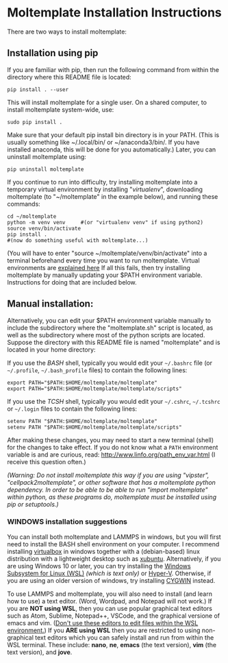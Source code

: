 Moltemplate Installation Instructions
===============

There are two ways to install moltemplate:

## Installation using pip

If you are familiar with pip, then run the following command from within the directory where this README file is located:

    pip install . --user

This will install moltemplate for a single user.  On a shared computer, to install moltemplate system-wide, use:

    sudo pip install .

Make sure that your default pip install bin directory is in your PATH.  (This is usually something like ~/.local/bin/ or ~/anaconda3/bin/.  If you have installed anaconda, this will be done for you automatically.)  Later, you can uninstall moltemplate using:

    pip uninstall moltemplate

If you continue to run into difficulty, try installing moltemplate into a temporary virtual environment by installing "*virtualenv*", downloading moltemplate (to "~/moltemplate" in the example below), and running these commands:

    cd ~/moltemplate
    python -m venv venv     #(or "virtualenv venv" if using python2)
    source venv/bin/activate
    pip install .
    #(now do something useful with moltemplate...)

(You will have to enter "source ~/moltemplate/venv/bin/activate"
 into a terminal beforehand every time you want to run moltemplate.
Virtual environments are
[explained here](https://docs.python.org/3/tutorial/venv.html)
If all this fails, then try installing moltemplate by manually updating your
\$PATH environment variable.  Instructions for doing that are included below.


## Manual installation:

Alternatively, you can edit your $PATH environment variable manually to 
include the subdirectory where the "moltemplate.sh" script is located,
as well as the subdirectory where most of the python scripts are located.
Suppose the directory with this README file is named "moltemplate"
and is located in your home directory:

If you use the *BASH* shell, typically you would edit your
`~/.bashrc` file (or `~/.profile`, `~/.bash_profile` files)
to contain the following lines:

    export PATH="$PATH:$HOME/moltemplate/moltemplate"
    export PATH="$PATH:$HOME/moltemplate/moltemplate/scripts"

If you use the *TCSH* shell, typically you would edit your
`~/.cshrc`, `~/.tcshrc` or `~/.login` files to contain the following lines:

    setenv PATH "$PATH:$HOME/moltemplate/moltemplate"
    setenv PATH "$PATH:$HOME/moltemplate/moltemplate/scripts"

After making these changes, you may need to start a new terminal (shell) for the changes to take effect.  If you do not know what a `PATH` environment variable is and are curious, read:
    http://www.linfo.org/path_env_var.html
(I receive this question often.)

*(Warning:
Do not install moltemplate this way if you are using "vipster",
"cellpack2moltemplate", or other software that has a moltemplate python
dependency.  In order to be able to be able to run "import moltemplate"
within python, as these programs do, moltemplate must be installed using
pip or setuptools.)*


### WINDOWS installation suggestions

You can install both moltemplate and LAMMPS in windows, but you will first need to install the BASH shell environment on your computer.  I recommend installing [virtualbox](https://www.virtualbox.org) in windows together with a (debian-based) linux distribution with a lightweight desktop such as [xubuntu](https://xubuntu.org).  Alternatively, if you are using Windows 10 or later, you can try installing the
[Windows Subsystem for Linux (WSL)](https://docs.microsoft.com/en-us/windows/wsl)
*(which is text only)*
or
[Hyper-V](https://www.nakivo.com/blog/run-linux-hyper-v/).
Otherwise, if you are using an older version of windows, try installing
[CYGWIN](https://www.cygwin.com/) instead.

To use LAMMPS and moltemplate, you will also need to install (and learn
how to use) a text editor.  (Word, Wordpad, and Notepad will not work.)
If you are **NOT using WSL**, then you can use popular graphical text editors
such as Atom, Sublime, Notepad++, VSCode,
and the graphical versione of emacs and vim.
([Don't use these editors to edit files within the WSL environment.](https://www.reddit.com/r/bashonubuntuonwindows/comments/6bu1d1/since_we_shouldnt_edit_files_stored_in_wsl_with/))
If you **ARE using WSL** then you are restricted to using non-graphical text
editors which you can safely install and run from within the WSL terminal.
These include: **nano**, **ne**, **emacs** (the text version),
**vim** (the text version), and **jove**.

